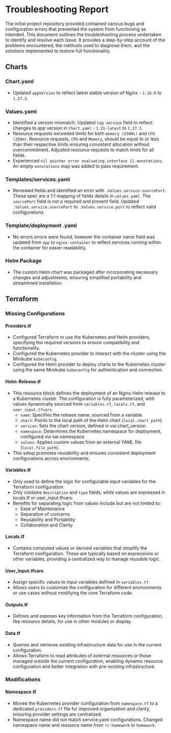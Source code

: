 # Troubleshooting Report

The initial project repository provided contained various bugs and configuration errors that prevented the system from functioning as intended. This document outlines the troubleshooting process undertaken to identify and resolve each issue. It provides a step-by-step account of the problems encountered, the methods used to diagnose them, and the solutions implemented to restore full functionality.

## Charts

### Chart.yaml

- Updated `appVersion` to reflect latest stable version of Nginx - `1.16.0` to `1.27.3`.

### Values.yaml

- Identified a version mismatch. Updated `tag version` field to reflect changes to app version in `Chart.yaml` - `1.21-latest` to `1.27.3`.
- Resource requests exceeded limits for both `memory (256Mi)` and `CPU (250m)`. Resource requests, `CPU` and `Memory`, should be equal to or less than their respective limits ensuring consistent allocation without overcommitment. Adjusted resource requests to match limits for all fields.
- Experienced `nil pointer error evaluating interface {}.annotations`. An empty `annotations` map was added to pass requirement.

### Templates/services.yaml

- Reviewed fields and identified an error with `.Values.service.sourcePort`. These spec are a 1:1 mapping of fields details in `values.yaml`. The `sourcePort` field is not a required and present field. Updated `.Values.service.sourcePort` to `.Values.service.port` to reflect valid configurations.

### Template/deployment .yaml

- No errors errors were found, however the container name field was updated from `app` to `nginx-container` to reflect services running within the container for easier readability.

### Helm Package

- The custom Helm chart was packaged after incorporating necessary changes and adjustments, ensuring simplified portability and streamlined installation.

## Terraform

### Missing Configurations

#### Providers.tf

- Configured Terraform to use the Kubernetes and Helm providers, specifying the required versions to ensure compatibility and functionality.
- Configured the Kubernetes provider to interact with the cluster using the Minikube `kubeconfig`.
- Configured the Helm provider to deploy charts to the Kubernetes cluster using the same Minikube `kubeconfig` for authentication and connection.

#### Helm-Release.tf

- This resource block defines the deployment of an Nginx Helm release to a Kubernetes cluster. The configuration is fully parameterized, with values dynamically sourced from `variables.tf`, `locals.tf`, and `user_input.tfvars`.
  - `name`: Specifies the release name, sourced from a variable.
  - `chart`: Points to the local path of the Helm chart (`local.chart_path`).
  - `version`: Sets the chart version, defined in var.chart_version.
  - `namespace`: Determines the Kubernetes namespace for deployment, configured via var.namespace.
  - `values`: Applies custom values from an external YAML file (`local.file_path`).
- This setup promotes reusability and ensures consistent deployment configurations across environments.

#### Variables.tf

- Only used to define the logic for configurable input variables for the Terraform configuration.
- Only contains `description` and `type` fields, while values are expressed in locals.tf or user_input.tfvars.
- Benefits for separating logic from values include but are not limited to:
  - Ease of Maintenance
  - Separation of concerns
  - Reusability and Portability
  - Collaboration and Clarity

#### Locals.tf

- Contains computed values or derived variables that simplify the Terraform configuration. These are typically based on expressions or other variables, providing a centralized way to manage reusable logic.

#### User_Input.tfvars

- Assign specific values to input variables defined in `variables.tf`.
- Allows users to customize the configuration for different environments or use cases without modifying the core Terraform code.

#### Outputs.tf

- Defines and exposes key information from the Terraform configuration, like resource details, for use in other modules or display.

#### Data.tf

- Queries and retrieves existing infrastructure data for use in the current configuration.
- Allows Terraform to read attributes of external resources or those managed outside the current configuration, enabling dynamic resource configuration and better integration with pre-existing infrastructure.

### Modifications

#### Namespace.tf

- Moved the Kubernetes provider configuration from `namespace.tf` to a dedicated `providers.tf` file for improved organization and clarity, ensuring provider settings are centralized.
- Namespace name did not match service.yaml configurations. Changed namespace name and resource name from `rc-homework` to `homework`.
